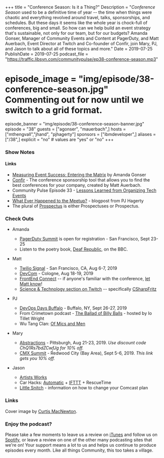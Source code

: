 +++
title = "Conference Season: Is it a Thing?"
Description = "_Conference Season_ used to be a definitive time of year -- the time when things were chaotic and everything revolved around travel, talks, sponsorships, and schedules. But these days it seems like the whole year is chock-full of conferences, big and small. So how can we help build an event strategy that's sustainable, not only for our team, but for our budgets? Amanda Gonser, Manager of Community Events and Content at PagerDuty, and Matt Auerbach, Event Director at Twitch and Co-founder of Confir, join Mary, PJ, and Jason to talk about all of these topics and more."
Date = 2019-07-25
PublishDate = 2019-07-25
podcast_file = "https://traffic.libsyn.com/communitypulse/ep38-conference-season.mp3"
# episode_image = "img/episode/38-conference-season.jpg" Commenting out for now until we switch to a grid format.
episode_banner = "img/episode/38-conference-season-banner.jpg"
episode = "38"
guests = ["agonser", "mauerbach",]
hosts = ["mthengvall","jhand", "pjhagerty"]
sponsors = ["ibmdeveloper",]
aliases = ["/38",]
explicit = "no" # values are "yes" or "no"
+++

### Show Notes
#### Links

* [Measuring Event Success; Entering the Matrix](https://dev.to/amandagonser/measuring-event-success-entering-the-matrix-43em) by Amanda Gonser
* [Confir](https://www.confir.com/) - The conference sponsorship tool that allows you to find the best conferences for your company, created by Matt Auerbach.
* Community Pulse Episode 33 - [Lessons Learned from Organizing Tech Events](https://communitypulse.io/33-event-organization/)
* [What Ever Happened to the Meetup?](https://medium.com/@aspleenic/what-ever-happened-to-the-meetup-12b047124f6a) - blogpost from PJ Hagerty
* The plural of [Prospectus](https://en.wiktionary.org/wiki/prospectus) is either Prospectuses or Prospectus.


### Check Outs

* Amanda
  * [PagerDuty Summit](https://summit.pagerduty.com/) is open for registration - San Francisco, Sept 23-25
  * Listen to the poetry book, [Deaf Republic](https://www.bbc.co.uk/sounds/play/m0006128), on the BBC.


* Matt
  * [Twilio Signal](https://signal.twilio.com/) - San Francisco, CA, Aug 6-7, 2019
  * [DevCom](https://www.devcom.global/) - Cologne, Aug 18-19, 2019
  * [FrontEnd Connect](https://frontend-con.io/) -- if anyone's familiar with the conference, [let Matt know](https://twitter.com/mauerbac)!
  * [Science & Technology section on Twitch](https://www.twitch.tv/directory/game/Science%20%26%20Technology) -- specifically [CSharpFritz](https://www.twitch.tv/csharpfritz/videos)


* PJ
  * [DevOps Days Buffalo](https://devopsdays.org/events/2019-buffalo/welcome/) - Buffalo, NY, Sept 26-27, 2019
  * From Crimetown podcast - [The Ballad of Billy Balls](https://www.theballadofbillyballs.com/) - hosted by Io Tillet Wright
  * Wu Tang Clan: [Of Mics and Men](https://www.sho.com/wu-tang-clan-of-mics-and-men)


* Mary
  * [Abstractions](https://abstractions.io) - Pittsburgh, Aug 21-23, 2019. _Use discount code ChQ1Rs7bdZCwfJg for 10% off._
  * [CMX Summit](https://events.cmxhub.com/events/details/cmx-san-francisco-presents-cmx-summit-2019//#/code-join-me-at-cmx-summit-19) - Redwood City (Bay Area), Sept 5-6, 2019. _This link gets you 10% off._


* Jason
  * [Artists Works](https://ArtistsWorks.com)
  * Car Hacks: [Automatic](https://automatic.com/) + [IFTTT](https://ifttt.com/) + RescueTime
  * [Little Snitch](https://www.obdev.at/products/littlesnitch/index.html) - information on how to change your Comcast plan

### Links
Cover image by [Curtis MacNewton](https://unsplash.com/@curtismacnewton).

### Enjoy the podcast?
Please take a few moments to leave us a review on [iTunes](https://itunes.apple.com/us/podcast/community-pulse/id1218368182?mt=2) and follow us on [Spotify](https://open.spotify.com/show/3I7g5WfMSgpWu38zZMjet?si=565TMb81SaWwrJYbAIeOxQ), or leave a review on one of the other many podcasting sites that we're on! Your support means a lot to us and helps us continue to produce episodes every month. Like all things Community, this too takes a village.

